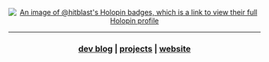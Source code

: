 <div align="center">

[![An image of @hitblast's Holopin badges, which is a link to view their full Holopin profile](https://holopin.me/hitblast)](https://holopin.io/@hitblast)

---

### [dev blog](https://dev.to/hitblast) | [projects](https://github.com/hitblast?tab=repositories) | [website](https://hitblastis.me/)

</div>
